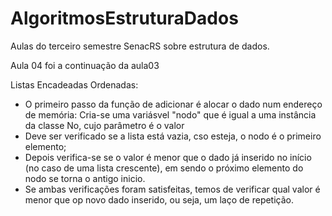 # AlgoritmosEstruturaDados
Aulas do terceiro semestre SenacRS sobre estrutura de dados.

Aula 04 foi a continuação da aula03


Listas Encadeadas Ordenadas:
- O primeiro passo da função de adicionar é alocar o dado num endereço de memória:
    Cria-se uma variásvel "nodo" que é igual a uma instância da classe No, cujo parâmetro é o valor
- Deve ser verificado se a lista está vazia, cso esteja, o nodo é o primeiro elemento;
- Depois verifica-se se o valor é menor que o dado já inserido no início (no caso de uma lista crescente), em sendo o próximo elemento do nodo se torna o antigo inicio.
- Se ambas verificações foram satisfeitas, temos de verificar qual valor é menor que op novo dado inserido, ou seja, um laço de repetição.

